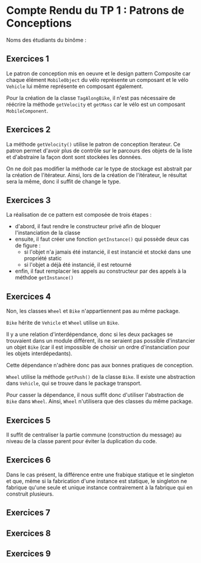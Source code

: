 # Compte Rendu du TP 1 : Patrons de Conceptions

Noms des étudiants du binôme :

## Exercices 1
Le patron de conception mis en oeuvre et le design pattern Composite car chaque élément `MobileObject` du vélo représente un composant et le vélo `Vehicle` lui même représente en composant également.

Pour la création de la classe `TagAlongBike`, il n'est pas nécessaire de réécrire la méthode `getVelocity` et `getMass` car le vélo est un composant `MobileComponent`.

## Exercices 2
La méthode `getVelocity()` utilise le patron de conception Iterateur. Ce patron permet d'avoir plus de contrôle sur le parcours des objets de la liste et d'abstraire la façon dont sont stockées les données.

On ne doit pas modifier la méthode car le type de stockage est abstrait par la création de l'itérateur. Ainsi, lors de la création de l'itérateur, le résultat sera la même, donc il suffit de change le type.

## Exercices 3

La réalisation de ce pattern est composée de trois étapes :
- d'abord, il faut rendre le constructeur privé afin de bloquer l'instanciation de la classe
- ensuite, il faut créer une fonction `getInstance()` qui possède deux cas de figure :
    - si l'objet n'a jamais été instancié, il est instancié et stocké dans une propriété static
    - si l'objet a déjà été instancié, il est retourné
- enfin, il faut remplacer les appels au constructeur par des appels à la méthdoe `getInstance()`

## Exercices 4

Non, les classes `Wheel` et `Bike` n'appartiennent pas au même package.

`Bike` hérite de `Vehicle` et `Wheel` utilise un `Bike`. 

Il y a une relation d'interdépendance, donc si les deux packages se trouvaient dans un module différent, ils ne seraient pas possible d'instancier un objet `Bike` (car il est impossible de choisir un ordre d'instanciation pour les objets interdépedants).

Cette dépendance n'adhère donc pas aux bonnes pratiques de conception.

`Wheel` utilise la méthode `getPush()` de la classe `Bike`. Il existe une abstraction dans `Vehicle`, qui se trouve dans le package transport.

Pour casser la dépendance, il nous suffit donc d'utiliser l'abstraction de `Bike` dans `Wheel`. Ainsi, `Wheel` n'utilisera que des classes du même package.

## Exercices 5

Il suffit de centraliser la partie commune (construction du message) au niveau de la classe parent pour éviter la duplication du code.

## Exercices 6

Dans le cas présent, la différence entre une frabique statique et le singleton et que, même si la fabrication d'une instance est statique, le singleton ne fabrique qu'une seule et unique instance contrairement à la fabrique qui en construit plusieurs.

## Exercices 7

## Exercices 8

## Exercices 9
